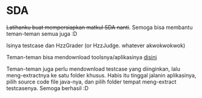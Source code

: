 # SDA

~~Latihanku buat mempersiapkan matkul SDA nanti~~. Semoga bisa membantu teman-teman semua juga :D



Isinya testcase dan HzzGrader (or HzzJudge. whatever akwokwokwok)

Teman-teman bisa mendownload toolsnya/aplikasinya [disini](https://github.com/Hzzkygcs/SDA/releases)

Teman-teman juga perlu mendownload testcase yang diinginkan, lalu meng-extractnya ke satu folder khusus. Habis itu tinggal jalanin aplikasinya, pilih source code file java-nya, dan pilih folder tempat meng-extract testcasenya.  Semoga berhasil :D